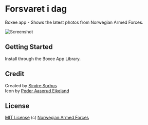 # Forsvaret i dag

Boxee app - Shows the latest photos from Norwegian Armed Forces.

![Screenshot](screenshot.png)


## Getting Started

Install through the Boxee App Library.


## Credit

Created by [Sindre Sorhus](http://sindresorhus.com)  
Icon by [Peder Aaserud Eikeland](http://pae.no)


## License

[MIT License](http://en.wikipedia.org/wiki/MIT_License)
(c) [Norwegian Armed Forces](http://mil.no)

